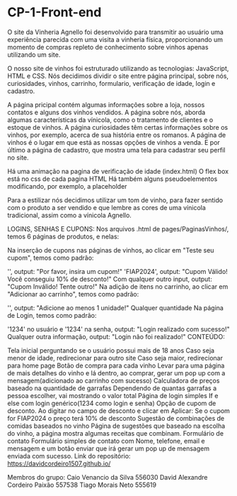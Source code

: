 # CP-1-Front-end
O site da Vinheria Agnello foi desenvolvido para transmitir ao usuário uma experiência parecida com uma visita a vinheria física, proporcionando um momento de compras repleto de conhecimento sobre vinhos apenas utilizando um site.   

O nosso site de vinhos foi estruturado utilizando as tecnologias: JavaScript, HTML e CSS. Nós decidimos dividir o site entre página principal, sobre nós, curiosidades, vinhos, carrinho, formulario, verificação de idade, login e cadastro. 

A página pricipal contém algumas informações sobre a loja, nossos contatos e alguns dos vinhos vendidos. A página sobre nós, aborda algumas características da vínicola, como o tratamento de  clientes e o estoque de vinhos. A página curiosidades têm certas informações sobre os vinhos, por exemplo, acerca de sua história entre os romanos. A página de vinhos é o lugar em que está as nossas opções de vinhos a venda. E por último a  página de cadastro, que mostra uma tela para cadastrar seu perfil no site.

Há uma animação na pagina de verificação de idade (index.html)
O flex box está no css de cada pagina HTML
Há também alguns pseudoelementos modificando, por exemplo, a placeholder

Para a estilizar nós decidimos utilizar um tom de vinho, para fazer sentido com o produto a ser vendido e que lembre as cores de uma vínicola tradicional, assim como a vínicola Agnello.   



LOGINS, SENHAS E CUPONS: Nos arquivos .html de pages/PaginasVinhos/, temos 6 páginas de produtos, e nelas:

Na inserção de cupons nas páginas de vinhos, ao clicar em "Teste seu cupom", temos como padrão:

'', output: "Por favor, insira um cupom!"
'FIAP2024', output: "Cupom Válido! Você conseguiu 10% de desconto!"
Com qualquer outro input, output: "Cupom Inválido! Tente outro!"
Na adição de itens no carrinho, ao clicar em "Adicionar ao carrinho", temos como padrão:

'', output: "Adicione ao menos 1 unidade!"
Qualquer quantidade
Na página de Login, temos como padrão:

'1234' no usuário e '1234' na senha, output: "Login realizado com sucesso!"
Qualquer outra informação, output: "Login não foi realizado!"
CONTEÚDO:

Tela inicial perguntando se o usuário possui mais de 18 anos
Caso seja menor de idade, redirecionar para outro site
Caso seja maior, redirecionar para home page
Botão de compra para cada vinho
Levar para uma página de mais detalhes do vinho e lá dentro, ao comprar, gerar um pop up com a mensagem(adicionado ao carrinho com sucesso)
Calculadora de preços baseado na quantidade de garrafas
Dependendo de quantas garrafas a pessoa escolher, vai mostrando o valor total
Página de login simples
If e else com login genérico(1234 como login e senha)
Opção de cupom de desconto. Ao digitar no campo de desconto e clicar em Aplicar:
Se o cupom for FIAP2024 o preço terá 10% de desconto
Sugestão de combinações de comidas baseados no vinho
Página de sugestões que baseado na escolha do vinho, a página mostra algumas receitas que combinam.
Formulário de contato
Formulário simples de contato com Nome, telefone, email e mensagem e um botão enviar que irá gerar um pop up de mensagem enviada com sucesso.
Link do repositório:
https://davidcordeiro1507.github.io/

Membros do grupo:
Caio Venancio da Silva 556030
David Alexandre Cordeiro Paixão 557538
Tiago Morais Neto 555619
